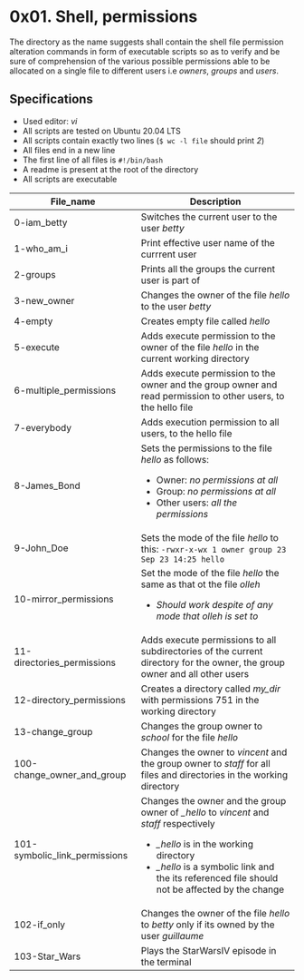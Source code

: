# 0x01. Shell, permissions
The directory as the name suggests shall contain the shell file permission alteration commands in form of executable scripts so as to verify and be sure of comprehension of the various possible permissions able to be allocated on a single file to different users i.e *owners*, *groups* and *users*.

## Specifications
- Used editor: *vi*
- All scripts are tested on Ubuntu 20.04 LTS
- All scripts contain exactly two lines (`$ wc -l file` should print *2*)
- All files end in a new line
- The first line of all files is `#!/bin/bash`
- A readme is present at the root of the directory
- All scripts are executable

| File_name | Description |
| --------- | ----------- |
| 0-iam_betty | Switches the current user to the user *betty* |
| 1-who_am_i | Print effective user name of the currrent user |
| 2-groups | Prints all the groups the current user is part of |
| 3-new_owner | Changes the owner of the file *hello* to the user *betty* |
| 4-empty | Creates empty file called *hello* |
| 5-execute | Adds execute permission to the owner of the file *hello* in the current working directory |
| 6-multiple_permissions | Adds execute permission to the owner and the group owner and read permission to other users, to the hello file |
| 7-everybody | Adds execution permission to all users, to the hello file |
| 8-James_Bond | Sets the permissions to the file *hello* as follows: <ul><li>Owner: *no permissions at all*</li><li>Group: *no permissions at all*</li><li>Other users: *all the permissions*</li></ul> |
| 9-John_Doe | Sets the mode of the file *hello* to this: `-rwxr-x-wx 1 owner group 23 Sep 23 14:25 hello` |
| 10-mirror_permissions | Set the mode of the file *hello* the same as that ot the file *olleh* <ul><li>*Should work despite of any mode that olleh is set to*</li></ul> |
| 11-directories_permissions | Adds execute permissions to all subdirectories of the current directory for the owner, the group owner and all other users |
| 12-directory_permissions | Creates a directory called *my_dir* with permissions 751 in the working directory |
| 13-change_group | Changes the group owner to *school* for the file *hello* |
| 100-change_owner_and_group | Changes the owner to *vincent* and the group owner to *staff* for all files and directories in the working directory |
| 101-symbolic_link_permissions | Changes the owner and the group owner of *_hello* to *vincent* and *staff* respectively <ul><li>*_hello* is in the working directory</li><li>*_hello* is a symbolic link and the its referenced file should not be affected by the change</li></ul> |
| 102-if_only | Changes the owner of the file *hello* to *betty* only if its owned by the user *guillaume* |
| 103-Star_Wars | Plays the StarWarsIV episode in the terminal |
